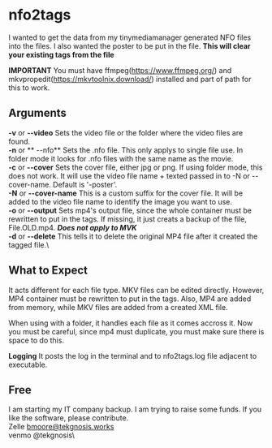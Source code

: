 # nfo2tags

I wanted to get the data from my tinymediamanager generated NFO files into the files. I also wanted the poster to be put in the file. **This will clear your existing tags from the file**

**IMPORTANT** You must have ffmpeg(https://www.ffmpeg.org/) and mkvpropedit(https://mkvtoolnix.download/) installed and part of path for this to work.

## Arguments

**-v** or **--video** Sets the video file or the folder where the video files are found.\
**-n** or ** --nfo** Sets the .nfo file. This only applys to single file use. In folder mode it looks for .nfo files with the same name as the movie.\
**-c** or **--cover** Sets the cover file, either jpg or png. If using folder mode, this does not work. It will use the video file name + texted passed in to -N or --cover-name. Default is '-poster'.\
**-N** or **--cover-name** This is a custom suffix for the cover file. It will be added to the video file name to identify the image you want to use.\
**-o** or **--output** Sets mp4's output file, since the whole container must be rewritten to put in the tags. If missing, it just creats a backup of the file, File.OLD.mp4. ***Does not apply to MVK***\
**-d** or **--delete** This tells it to delete the original MP4 file after it created the tagged file.\

 
## What to Expect
It acts different for each file type. MKV files can be edited directly. However, MP4 container must be rewritten to put in the tags. Also, MP4 are added from memory, while MKV files are added from a created XML file.

When using with a folder, it handles each file as it comes accross it. Now you must be careful, since mp4 must duplicate, you must make sure there is space to do this.

**Logging** It posts the log in the terminal and to nfo2tags.log file adjacent to executable.

## Free

I am starting my IT company backup. I am trying to raise some funds. If you like the software, please contribute.\
Zelle bmoore@tekgnosis.works\
venmo @tekgnosis\
